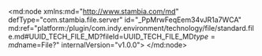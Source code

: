 <?xml version="1.0" encoding="UTF-8"?>
<md:node xmlns:md="http://www.stambia.com/md" defType="com.stambia.file.server" id="_PpMrwFeqEem34vJR1a7WCA" md:ref="platform:/plugin/com.indy.environment/technology/file/standard.file.md#UUID_TECH_FILE_MD?fileId=UUID_TECH_FILE_MD$type=md$name=File?" internalVersion="v1.0.0">
  <node defType="com.stambia.file.directory" id="_PvVwAFeqEem34vJR1a7WCA" name="genAlert_Folder">
    <attribute defType="com.stambia.file.directory.path" id="_PwIaMFeqEem34vJR1a7WCA" value="%{env:workspace_loc}%/Training/Files_Out/GenerateAlert"/>
    <node defType="com.stambia.file.file" id="_PwK2cFeqEem34vJR1a7WCA" name="warehouse_delivery_order">
      <attribute defType="com.stambia.file.file.type" id="_Pw_V0FeqEem34vJR1a7WCA" value="DELIMITED"/>
      <attribute defType="com.stambia.file.file.charsetName" id="_PxCZIFeqEem34vJR1a7WCA"/>
      <attribute defType="com.stambia.file.file.lineSeparator" id="_PxDAMFeqEem34vJR1a7WCA" value="0D0A"/>
      <attribute defType="com.stambia.file.file.fieldSeparator" id="_PxDnQFeqEem34vJR1a7WCA" value="3B"/>
      <attribute defType="com.stambia.file.file.stringDelimiter" id="_PxDnQVeqEem34vJR1a7WCA"/>
      <attribute defType="com.stambia.file.file.decimalSeparator" id="_PxEOUFeqEem34vJR1a7WCA" value="2E"/>
      <attribute defType="com.stambia.file.file.lineToSkip" id="_PxEOUVeqEem34vJR1a7WCA" value="0"/>
      <attribute defType="com.stambia.file.file.lastLineToSkip" id="_PxEOUleqEem34vJR1a7WCA" value="0"/>
      <attribute defType="com.stambia.file.file.header" id="_PxE1YFeqEem34vJR1a7WCA" value="1"/>
      <attribute defType="com.stambia.file.file.physicalName" id="_UQcjsFeqEem34vJR1a7WCA" value="${~/current_file}$"/>
      <node defType="com.stambia.file.field" id="_VwokEFeqEem34vJR1a7WCA" name="delivery_order_number" position="1">
        <attribute defType="com.stambia.file.field.size" id="_VwokEVeqEem34vJR1a7WCA" value="12"/>
        <attribute defType="com.stambia.file.field.type" id="_VwokEleqEem34vJR1a7WCA" value="Numeric"/>
        <attribute defType="com.stambia.file.field.physicalName" id="_VwokE1eqEem34vJR1a7WCA" value="DELIVERY_ORDER_NUMBER"/>
      </node>
      <node defType="com.stambia.file.field" id="_VwokFFeqEem34vJR1a7WCA" name="delivery_timestamp" position="2">
        <attribute defType="com.stambia.file.field.size" id="_VwokFVeqEem34vJR1a7WCA" value="19"/>
        <attribute defType="com.stambia.file.field.type" id="_VwokFleqEem34vJR1a7WCA" value="Timestamp"/>
        <attribute defType="com.stambia.file.field.format" id="_VwokF1eqEem34vJR1a7WCA" value="yyyy/MM/dd HH:mm:ss"/>
        <attribute defType="com.stambia.file.field.physicalName" id="_VwokGFeqEem34vJR1a7WCA" value="DELIVERY_TIMESTAMP"/>
      </node>
      <node defType="com.stambia.file.field" id="_VwokGVeqEem34vJR1a7WCA" name="warehouse_cod" position="3">
        <attribute defType="com.stambia.file.field.size" id="_VwokGleqEem34vJR1a7WCA" value="56"/>
        <attribute defType="com.stambia.file.field.type" id="_VwokG1eqEem34vJR1a7WCA" value="String"/>
        <attribute defType="com.stambia.file.field.physicalName" id="_VwokHFeqEem34vJR1a7WCA" value="WAREHOUSE_COD"/>
      </node>
    </node>
  </node>
</md:node>